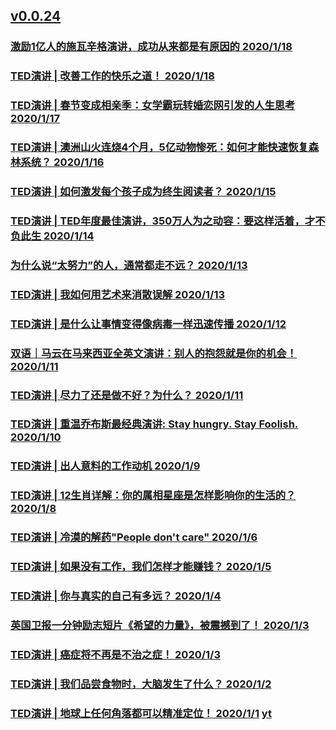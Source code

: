 ## [v0.0.24](https://github.com/littleflute/yxTed/edit/master/2020/01/readme.md)
### [激励1亿人的施瓦辛格演讲，成功从来都是有原因的 2020/1/18](https://mp.weixin.qq.com/s/X8GV8vr7PiQR9ze1nFQXNg)
### [TED演讲 | 改善工作的快乐之道！ 2020/1/18](https://mp.weixin.qq.com/s/X8GV8vr7PiQR9ze1nFQXNg)

### [TED演讲 | 春节变成相亲季：女学霸玩转婚恋网引发的人生思考 2020/1/17](https://mp.weixin.qq.com/s/j1QjnUA1gNGksToUt31T8g)

### [TED演讲 | 澳洲山火连烧4个月，5亿动物惨死：如何才能快速恢复森林系统？ 2020/1/16](https://mp.weixin.qq.com/s/wKYa1rR92q0JDPvvB3jQyg)
### [TED演讲 | 如何激发每个孩子成为终生阅读者？ 2020/1/15](https://mp.weixin.qq.com/s/skNYYAhUv6mQKXVHejHoHA)
### [TED演讲 | TED年度最佳演讲，350万人为之动容：要这样活着，才不负此生 2020/1/14](https://mp.weixin.qq.com/s/LkVPUrix3lVZLZLwgYDA1Q)

### [为什么说“太努力”的人，通常都走不远？ 2020/1/13](https://mp.weixin.qq.com/s/c8FQSKejT3b3ZvcbWycsqQ)
### [TED演讲 | 我如何用艺术来消散误解 2020/1/13](https://mp.weixin.qq.com/s/zCWYKngx29cWQLRQh-g63g)

### [TED演讲 | 是什么让事情变得像病毒一样迅速传播 2020/1/12](https://mp.weixin.qq.com/s/SL3rmlpFayfGNDg8Ml7Oqg)

### [双语｜马云在马来西亚全英文演讲：别人的抱怨就是你的机会！ 2020/1/11](https://mp.weixin.qq.com/s/ZPYhw-cm19Nl0cfdwWBhOQ)
### [TED演讲 | 尽力了还是做不好？为什么？ 2020/1/11](https://mp.weixin.qq.com/s/tMzeeiUEZLt-m6XAMnjXRQ)

### [TED演讲 | 重温乔布斯最经典演讲: Stay hungry. Stay Foolish. 2020/1/10](https://mp.weixin.qq.com/s/rp2iyTmVOTAd4HgpNuRz2A)

### [TED演讲 | 出人意料的工作动机 2020/1/9](https://mp.weixin.qq.com/s/9kKKJhxOQFdtUeNoa6dxrA)

### [TED演讲 | 12生肖详解：你的属相星座是怎样影响你的生活的？ 2020/1/8](https://mp.weixin.qq.com/s/EujFlwM7W_f_l-GwdRGLGA)

### [TED演讲 | 冷漠的解药"People don't care" 2020/1/6](https://mp.weixin.qq.com/s/RrioGzye0JSldIb9C2P7Jg)

### [TED演讲 | 如果没有工作，我们怎样才能赚钱？ 2020/1/5](https://mp.weixin.qq.com/s/iJERw2K7lmLXZrCO7X_q4g)

### [TED演讲 | 你与真实的自己有多远？ 2020/1/4](https://mp.weixin.qq.com/s/TFrj16xfRlUts6OkPFdniQ)

### [英国卫报一分钟励志短片《希望的力量》，被震撼到了！ 2020/1/3](https://mp.weixin.qq.com/s/TFrj16xfRlUts6OkPFdniQ)
### [TED演讲 | 癌症将不再是不治之症！ 2020/1/3](https://mp.weixin.qq.com/s/TFrj16xfRlUts6OkPFdniQ)

### [TED演讲 | 我们品尝食物时，大脑发生了什么？ 2020/1/2](https://mp.weixin.qq.com/s/07vdyNGtWNW37SW-ZlfzoA)

### [TED演讲 | 地球上任何角落都可以精准定位！ 2020/1/1](https://mp.weixin.qq.com/s/LuQJqbv38rZYUT3VRsBT_A) [yt](https://www.youtube.com/watch?v=a4ZBzM3L6ws)
